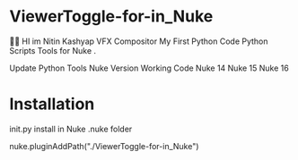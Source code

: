 # ViewerToggle-for-in_Nuke
👋👋 HI im Nitin Kashyap VFX Compositor   My First Python Code    Python Scripts Tools for Nuke .  







Update  Python Tools Nuke Version  Working Code                    Nuke 14 Nuke 15 Nuke 16 

#   Installation

init.py install in Nuke .nuke folder 

nuke.pluginAddPath("./ViewerToggle-for-in_Nuke")



